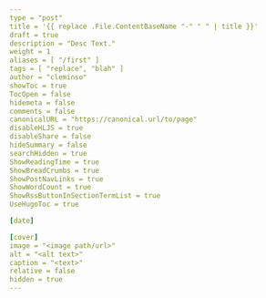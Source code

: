 ```yaml
---
type = "post"
title = '{{ replace .File.ContentBaseName "-" " " | title }}'
draft = true
description = "Desc Text."
weight = 1
aliases = [ "/first" ]
tags = [ "replace", "blah" ]
author = "cleminso"
showToc = true
TocOpen = false
hidemeta = false
comments = false
canonicalURL = "https://canonical.url/to/page"
disableHLJS = true
disableShare = false
hideSummary = false
searchHidden = true
ShowReadingTime = true
ShowBreadCrumbs = true
ShowPostNavLinks = true
ShowWordCount = true
ShowRssButtonInSectionTermList = true
UseHugoToc = true

[date]

[cover]
image = "<image path/url>"
alt = "<alt text>"
caption = "<text>"
relative = false
hidden = true
---
```


